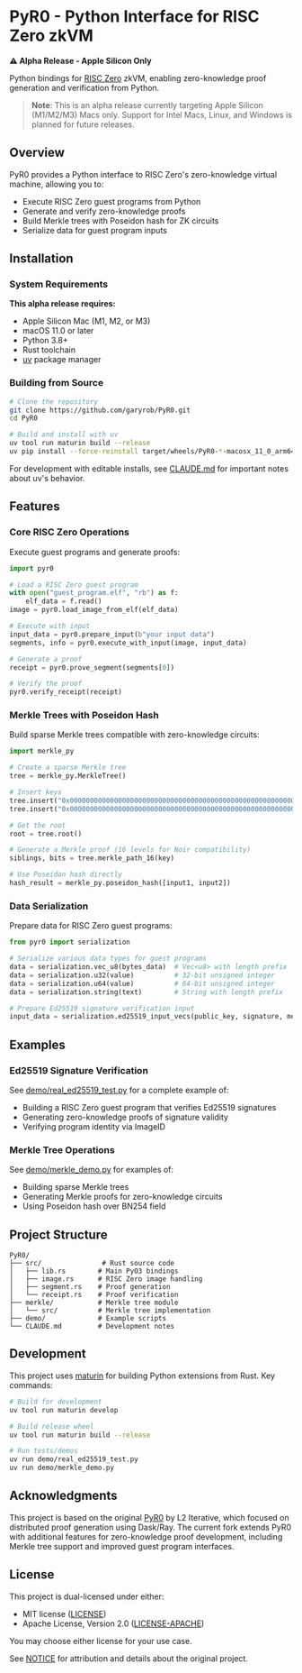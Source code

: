 # PyR0 - Python Interface for RISC Zero zkVM

**⚠️ Alpha Release - Apple Silicon Only**

Python bindings for [RISC Zero](https://www.risczero.com/) zkVM, enabling zero-knowledge proof generation and verification from Python.

> **Note**: This is an alpha release currently targeting Apple Silicon (M1/M2/M3) Macs only. Support for Intel Macs, Linux, and Windows is planned for future releases.

## Overview

PyR0 provides a Python interface to RISC Zero's zero-knowledge virtual machine, allowing you to:
- Execute RISC Zero guest programs from Python
- Generate and verify zero-knowledge proofs
- Build Merkle trees with Poseidon hash for ZK circuits
- Serialize data for guest program inputs

## Installation

### System Requirements

**This alpha release requires:**
- Apple Silicon Mac (M1, M2, or M3)
- macOS 11.0 or later
- Python 3.8+
- Rust toolchain
- [uv](https://docs.astral.sh/uv/) package manager

### Building from Source

```bash
# Clone the repository
git clone https://github.com/garyrob/PyR0.git
cd PyR0

# Build and install with uv
uv tool run maturin build --release
uv pip install --force-reinstall target/wheels/PyR0-*-macosx_11_0_arm64.whl
```

For development with editable installs, see [CLAUDE.md](CLAUDE.md) for important notes about uv's behavior.

## Features

### Core RISC Zero Operations

Execute guest programs and generate proofs:

```python
import pyr0

# Load a RISC Zero guest program
with open("guest_program.elf", "rb") as f:
    elf_data = f.read()
image = pyr0.load_image_from_elf(elf_data)

# Execute with input
input_data = pyr0.prepare_input(b"your input data")
segments, info = pyr0.execute_with_input(image, input_data)

# Generate a proof
receipt = pyr0.prove_segment(segments[0])

# Verify the proof
pyr0.verify_receipt(receipt)
```

### Merkle Trees with Poseidon Hash

Build sparse Merkle trees compatible with zero-knowledge circuits:

```python
import merkle_py

# Create a sparse Merkle tree
tree = merkle_py.MerkleTree()

# Insert keys
tree.insert("0x0000000000000000000000000000000000000000000000000000000000000001")
tree.insert("0x0000000000000000000000000000000000000000000000000000000000000002")

# Get the root
root = tree.root()

# Generate a Merkle proof (16 levels for Noir compatibility)
siblings, bits = tree.merkle_path_16(key)

# Use Poseidon hash directly
hash_result = merkle_py.poseidon_hash([input1, input2])
```

### Data Serialization

Prepare data for RISC Zero guest programs:

```python
from pyr0 import serialization

# Serialize various data types for guest programs
data = serialization.vec_u8(bytes_data)  # Vec<u8> with length prefix
data = serialization.u32(value)          # 32-bit unsigned integer
data = serialization.u64(value)          # 64-bit unsigned integer
data = serialization.string(text)        # String with length prefix

# Prepare Ed25519 signature verification input
input_data = serialization.ed25519_input_vecs(public_key, signature, message)
```

## Examples

### Ed25519 Signature Verification

See [demo/real_ed25519_test.py](demo/real_ed25519_test.py) for a complete example of:
- Building a RISC Zero guest program that verifies Ed25519 signatures
- Generating zero-knowledge proofs of signature validity
- Verifying program identity via ImageID

### Merkle Tree Operations

See [demo/merkle_demo.py](demo/merkle_demo.py) for examples of:
- Building sparse Merkle trees
- Generating Merkle proofs for zero-knowledge circuits
- Using Poseidon hash over BN254 field

## Project Structure

```
PyR0/
├── src/               # Rust source code
│   ├── lib.rs        # Main PyO3 bindings
│   ├── image.rs      # RISC Zero image handling
│   ├── segment.rs    # Proof generation
│   └── receipt.rs    # Proof verification
├── merkle/           # Merkle tree module
│   └── src/          # Merkle tree implementation
├── demo/             # Example scripts
└── CLAUDE.md         # Development notes
```

## Development

This project uses [maturin](https://www.maturin.rs/) for building Python extensions from Rust. Key commands:

```bash
# Build for development
uv tool run maturin develop

# Build release wheel
uv tool run maturin build --release

# Run tests/demos
uv run demo/real_ed25519_test.py
uv run demo/merkle_demo.py
```

## Acknowledgments

This project is based on the original [PyR0](https://github.com/l2iterative/pyr0prover-python) by L2 Iterative, which focused on distributed proof generation using Dask/Ray. The current fork extends PyR0 with additional features for zero-knowledge proof development, including Merkle tree support and improved guest program interfaces.

## License

This project is dual-licensed under either:

- MIT license ([LICENSE](LICENSE))
- Apache License, Version 2.0 ([LICENSE-APACHE](LICENSE-APACHE))

You may choose either license for your use case.

See [NOTICE](NOTICE) for attribution and details about the original project.